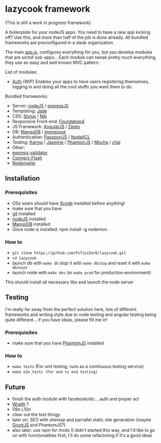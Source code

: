 # lazycook framework

(This is still a work in progress framework)

A boilerplate for your nodeJS apps. You need to have a new app kicking off? Use this, and more than half of the job is done already. All bundled frameworks are preconfigured in a sleak organization.

The main [app.js](https://github.com/PiTiLeZarD/lazycook/blob/master/app/app.js), configures everything for you, but you develop modules that are sortof sub-apps... Each module can tweak pretty much everything, they use an easy and well known MVC pattern. 

List of modules:
 * [Auth](https://github.com/PiTiLeZarD/lazycook/tree/master/app/mods/auth) (WIP)
      Enables your apps to have users registering themselves, logging in and doing all the cool stuffs you want them to do.

Bundled frameworks:
 * Server: [nodeJS](http://nodejs.org/) / [expressJS](http://expressjs.com/)
 * Templating: [Jade](http://jade-lang.com/)  
 * CSS: [Stylus](http://learnboost.github.io/stylus/docs/js.html) / [Nib](http://visionmedia.github.io/nib/)
 * Responsive Front-end: [Foundation4](http://foundation.zurb.com)
 * JS Framework: [AngularJS](http://angularjs.org/) / [Zepto](http://zeptojs.com/)
 * DB: [MangoDB](http://www.mongodb.org/) / [mongoose](http://mongoosejs.com/)
 * Authentication: [PassportJS](http://passportjs.org/) / [NodeACL](https://github.com/optimalbits/node_acl)
 * Testing: [Karma](http://karma-runner.github.io) / [Jasmine](http://pivotal.github.io/jasmine/) / [PhantomJS](http://phantomjs.org/) / [Mocha](http://visionmedia.github.io/mocha/) / [chai](http://chaijs.com/)
 * Other: 
  * [express-validator](https://github.com/ctavan/express-validator)
  * [Connect-Flash](https://github.com/jaredhanson/connect-flash)
  * [Nodemailer](https://github.com/andris9/Nodemailer)
 
## Installation

### Prerequisites
 * OSx users should have [Xcode](https://developer.apple.com/xcode/) installed before anything!
 * make sure that you have 
  * [git](http://git-scm.com/) installed
  * [nodeJS](http://nodejs.org/) installed
  * [MangoDB](http://www.mongodb.org/) installed
 * Once node is installed: npm install -g nodemon
 
### How to

 * `git clone https://github.com/PiTiLeZarD/lazycook.git`
 * `cd lazycook`
 * launch db with `make db` stop it with `make dbstop` and reset it with `make dbreset`
 * launch node with `make dev` (or `make prod` for production environment)
 
This should install all necessary libs and launch the node server

## Testing

I'm really far away from the perfect solution here, lots of different frameworks and writing style due to node testing and angular testing being quite different... if you have ideas, please fill me in!

### Prerequisites
 * make sure that you have [PhantomJS](http://phantomjs.org/) installed

### How to
 * `make tests` (For unit testing, runs as a continuous testing service)
 * `make e2e_tests (For end to end testing)`

## Future
 * finish the auth module with facebook/etc... auth and proper acl
 * [Wraith](http://responsivenews.co.uk/post/56884056177/wraith) ?
 * I18n L10n
 * clear out the test thingy
 * later on: SEO with sitemap and parrallel static site generation (maybe [GruntJS](http://gruntjs.com/getting-started) and PhantomJS?)
  * also later: use npm for mods (I didn't started this way, and I'd like to go on with functionalities first, I'll do some refactoring if it's a good idea)
